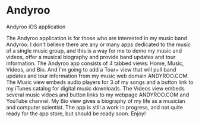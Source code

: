# Andyroo
Andyroo iOS application

The Andyroo application is for those who are interested in my music band Andyroo.  I don't believe there are any or many apps dedicated to the music of a single music group, and this is a way for me to demo my music and videos, offer a musical biography and provide band updates and tour information.  The Andyroo app consists of 4 tabbed views: Home, Music, Videos, and Bio.  And I'm going to add a Tour+ view that will pull band updates and tour information from my music web domain ANDYROO.COM. The Music view embeds audio players for 3 of my songs and a button link to my iTunes catalog for digital music downloads. The Videos view embeds several music vidoes and button links to my webpage ANDYROO.COM and YouTube channel.  My Bio view gives a biography of my life as a musician and computer scientist. The app is still a work in progress, and not quite ready for the app store, but should be ready soon. Enjoy!
